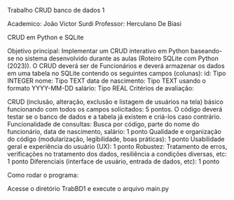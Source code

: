 Trabalho CRUD banco de dados 1

Academico: João Victor Surdi
Professor: Herculano De Biasi

CRUD em Python e SQLite

Objetivo principal: Implementar um CRUD interativo em Python baseando-se no sistema desenvolvido durante as aulas (Roteiro SQLite com Python (2023)).
O CRUD deverá ser de Funcionários e deverá armazenar os dados em uma tabela no SQLite contendo os seguintes campos (colunas):
id: Tipo INTEGER
nome: Tipo TEXT
data de nascimento: Tipo TEXT usando o formato YYYY-MM-DD
salário: Tipo REAL
Critérios de avaliação:

CRUD (inclusão, alteração, exclusão e listagem de usuários na tela) básico funcionando com todos os campos solicitados: 5 pontos. O código deverá testar se o banco de dados e a tabela já existem e criá-los caso contrário.
Funcionalidade de consultas: Busca por código, parte do nome do funcionário, data de nascimento, salário: 1 ponto
Qualidade e organização do código (modularização, legibilidade, boas práticas): 1 ponto
Usabilidade geral e experiência do usuário (UX): 1 ponto
Robustez: Tratamento de erros, verificações no tratamento dos dados, resiliência a condições diversas, etc: 1 ponto
Diferenciais (interface de usuário, entrada de dados, etc): 1 ponto


Como rodar o programa:

Acesse o diretório TrabBD1 e execute o arquivo main.py
